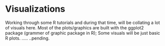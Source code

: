 # Visualizations
Working through some R tutorials and during that time, will be collating a lot of visuals here.
Most of the plots/graphics are built with the ggplot2 package (grammer of graphic package in R);
Some visuals will be just basic R plots.
..... ..pending.
